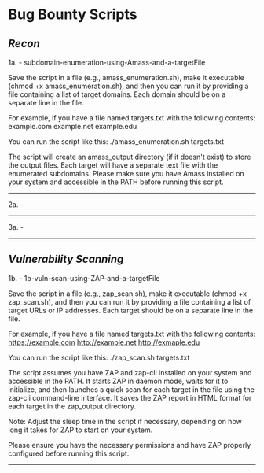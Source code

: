 # Bug Bounty Scripts

***Recon***
-----------------------------------------------------------------------------------------------------------------------------------------
1a. - subdomain-enumeration-using-Amass-and-a-targetFile

Save the script in a file (e.g., amass_enumeration.sh), make it executable (chmod +x amass_enumeration.sh), 
and then you can run it by providing a file containing a list of target domains. Each domain should be on a separate line in the file.

For example, if you have a file named targets.txt with the following contents:
example.com
example.net
example.edu

You can run the script like this:
./amass_enumeration.sh targets.txt

The script will create an amass_output directory (if it doesn't exist) to store the output files. 
Each target will have a separate text file with the enumerated subdomains.
Please make sure you have Amass installed on your system and accessible in the PATH before running this script.

------------------------------------------------------------------------------------------------------------------------------------------
2a. - 

------------------------------------------------------------------------------------------------------------------------------------------
3a. - 

------------------------------------------------------------------------------------------------------------------------------------------


***Vulnerability Scanning***
-------------------------------------------------------------------------------------------------------------------------------------------
1b. - 1b-vuln-scan-using-ZAP-and-a-targetFile

Save the script in a file (e.g., zap_scan.sh), make it executable (chmod +x zap_scan.sh), 
and then you can run it by providing a file containing a list of target URLs or IP addresses. 
Each target should be on a separate line in the file.

For example, if you have a file named targets.txt with the following contents:
https://example.com
http://example.net
http://exmaple.edu

You can run the script like this:
./zap_scan.sh targets.txt

The script assumes you have ZAP and zap-cli installed on your system and accessible in the PATH. 
It starts ZAP in daemon mode, waits for it to initialize, and then launches a quick scan for each target in the file 
using the zap-cli command-line interface. 
It saves the ZAP report in HTML format for each target in the zap_output directory.

Note: Adjust the sleep time in the script if necessary, depending on how long it takes for ZAP to start on your system.

Please ensure you have the necessary permissions and have ZAP properly configured before running this script.

---------------------------------------------------------------------------------------------------------------------------------------------
